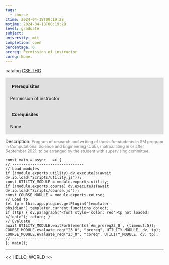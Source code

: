 ```yaml
---
tags:
  - course
ctime: 2024-04-18T00:19:28
mstime: 2024-04-18T00:19:28
level: graduate
subject: 
university: mit
completion: open
percentage: 0
prereq: Permission of instructor
coreq: None.
---
```


catalog [CSE.THG](http://student.mit.edu/catalog/mCSEa.html#CSE.THG)

<span style="display: block; padding: 15px; background-color: rgb(100, 100, 100, 0.2);"><font id="m_prereq23_0" style="display: block; font-family: Arial, sans-serif; font-weight: bold; padding: 5px">Prerequisites</font><br><span id="prereq23_0">Permission of instructor</span></span>
<span style="display: block; padding: 15px; background-color: rgb(100, 100, 100, 0.2);"><font id="m_coreq23_0" style="display: block; font-family: Arial, sans-serif; font-weight: bold; padding: 5px">Corequisites</font><br><span id="coreq23_0">None.</span></span>

<font style="">Description:</font>
<font style="color: grey; font-size: 0.8rem;">Program of research and writing of thesis for students in SM program in Computational Science and Engineering (CSE), matriculating in or after September 2021; to be arranged by the student with supervising committee.</font>

```dataviewjs
const main = async _ => {
// --------------------------------
// Load modules
if (!module.exports.utility) dv.executeJs(await dv.io.load("Scripts/utility.js"));
const UTILITY_MODULE = module.exports.utility;
if (!module.exports.course) dv.executeJs(await dv.io.load("Scripts/course.js"));
const COURSE_MODULE = module.exports.course;
// Load tp
let tp = this.app.plugins.getPlugin("templater-obsidian").templater.current_functions_object;
if (!tp) { dv.paragraph("<font style='color: red'>tp not loaded!</font>"); return; }
// Evaluate
await UTILITY_MODULE.waitForElements(`#m_prereq23_0`, {timeout:5});
COURSE_MODULE.evaluate_req("23_0", "prereq", UTILITY_MODULE, dv, tp);
COURSE_MODULE.evaluate_req("23_0", "coreq", UTILITY_MODULE, dv, tp);
// --------------------------------
}; main();
```

---

<< HELLO, WORLD >>
